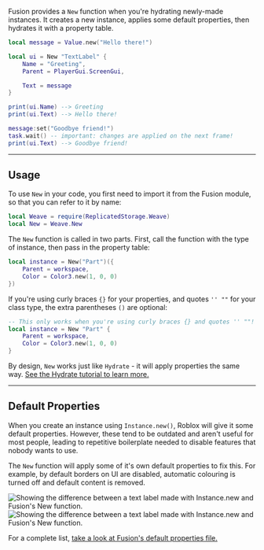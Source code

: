 Fusion provides a `New` function when you're hydrating newly-made instances. It
creates a new instance, applies some default properties, then hydrates it with
a property table.

```Lua
local message = Value.new("Hello there!")

local ui = New "TextLabel" {
	Name = "Greeting",
	Parent = PlayerGui.ScreenGui,

	Text = message
}

print(ui.Name) --> Greeting
print(ui.Text) --> Hello there!

message:set("Goodbye friend!")
task.wait() -- important: changes are applied on the next frame!
print(ui.Text) --> Goodbye friend!
```

---

## Usage

To use `New` in your code, you first need to import it from the Fusion module,
so that you can refer to it by name:

```Lua linenums="1" hl_lines="2"
local Weave = require(ReplicatedStorage.Weave)
local New = Weave.New
```

The `New` function is called in two parts. First, call the function with the
type of instance, then pass in the property table:

```Lua
local instance = New("Part")({
	Parent = workspace,
	Color = Color3.new(1, 0, 0)
})
```

If you're using curly braces `{}` for your properties, and quotes `'' ""` for
your class type, the extra parentheses `()` are optional:

```Lua
-- This only works when you're using curly braces {} and quotes '' ""!
local instance = New "Part" {
	Parent = workspace,
	Color = Color3.new(1, 0, 0)
}
```

By design, `New` works just like `Hydrate` - it will apply properties the same
way. [See the Hydrate tutorial to learn more.](../hydration)

---

## Default Properties

When you create an instance using `Instance.new()`, Roblox will give it some
default properties. However, these tend to be outdated and aren't useful for
most people, leading to repetitive boilerplate needed to disable features that
nobody wants to use.

The `New` function will apply some of it's own default properties to fix this.
For example, by default borders on UI are disabled, automatic colouring is
turned off and default content is removed.

![Showing the difference between a text label made with Instance.new and Fusion's New function.](Default-Props-Dark.svg#only-dark)
![Showing the difference between a text label made with Instance.new and Fusion's New function.](Default-Props-Light.svg#only-light)

For a complete list, [take a look at Fusion's default properties file.](https://github.com/Elttob/Fusion/blob/main/src/Instances/defaultProps.lua)
